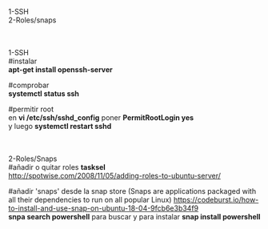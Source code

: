 1-SSH<br>
2-Roles/snaps<br>

<br><br>
1-SSH<br>
  #instalar<br>
  <b>apt-get install openssh-server</b>
  
  #comprobar<br>
  <b>systemctl status ssh</b>
  
  #permitir root<br>
  en <b>vi /etc/ssh/sshd_config</b> poner <b>PermitRootLogin yes</b><br>
  y luego <b>systemctl restart sshd</b>
  
<br><br>
2-Roles/Snaps<br>
  #añadir o quitar roles <b>tasksel</b><br>
  http://spotwise.com/2008/11/05/adding-roles-to-ubuntu-server/<br>
  
  #añadir 'snaps' desde la snap store (Snaps are applications packaged with all their dependencies to run on all popular Linux)
  https://codeburst.io/how-to-install-and-use-snap-on-ubuntu-18-04-9fcb6e3b34f9<br>
  <b>snpa search powershell</b> para buscar y para instalar <b>snap install powershell</b>
  
